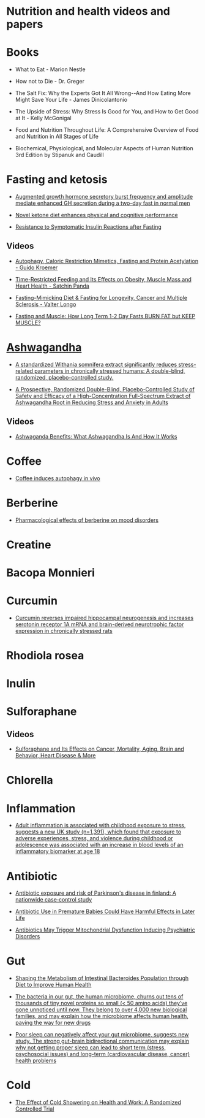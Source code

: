 # Nutrition and health videos and papers

# Books

- What to Eat - Marion Nestle

- How not to Die - Dr. Greger

- The Salt Fix: Why the Experts Got It All Wrong--And How Eating More Might Save Your Life - James Dinicolantonio

- The Upside of Stress: Why Stress Is Good for You, and How to Get Good at It - Kelly McGonigal 

- Food and Nutrition Throughout Life: A Comprehensive Overview of Food and Nutrition in All Stages of Life

- Biochemical, Physiological, and Molecular Aspects of Human Nutrition 3rd Edition by Stipanuk and Caudill

# Fasting and ketosis

- [Augmented growth hormone secretory burst frequency and amplitude mediate enhanced GH secretion during a two-day fast in normal men](https://www.ncbi.nlm.nih.gov/pubmed/1548337)

- [Novel ketone diet enhances physical and cognitive performance](https://www.ncbi.nlm.nih.gov/pmc/articles/PMC5102124/)

- [Resistance to Symptomatic Insulin Reactions after Fasting](https://www.ncbi.nlm.nih.gov/pmc/articles/PMC332976/)

## Videos
- [Autophagy, Caloric Restriction Mimetics, Fasting and Protein Acetylation - Guido Kroemer](https://www.youtube.com/watch?v=Gm626MgpveI)

- [Time-Restricted Feeding and Its Effects on Obesity, Muscle Mass and Heart Health - Satchin Panda](https://www.youtube.com/watch?v=-R-eqJDQ2nU)

- [Fasting-Mimicking Diet & Fasting for Longevity, Cancer and Multiple Sclerosis - Valter Longo](https://www.youtube.com/watch?v=d6PyyatqJSE)

- [Fasting and Muscle: How Long Term 1-2 Day Fasts BURN FAT but KEEP MUSCLE?](https://youtu.be/HTYv3FcEcus)

# [Ashwagandha](https://examine.com/supplements/ashwagandha/)
- [A standardized Withania somnifera extract significantly reduces stress-related parameters in chronically stressed humans: A double-blind, randomized, placebo-controlled study.](https://www.liquidwholefood.com/wp-content/uploads/2013/10/LWFwithania_review.pdf)

- [A Prospective, Randomized Double-Blind, Placebo-Controlled Study of Safety and Efficacy of a High-Concentration Full-Spectrum Extract of Ashwagandha Root in Reducing Stress and Anxiety in Adults](https://www.ncbi.nlm.nih.gov/pmc/articles/PMC3573577/)

## Videos
- [Ashwaganda Benefits: What Ashwagandha Is And How It Works](https://youtu.be/A_lZQgW73y4)


# Coffee
- [Coffee induces autophagy in vivo](https://www.ncbi.nlm.nih.gov/pubmed/24769862)


# Berberine
- [Pharmacological effects of berberine on mood disorders](https://www.ncbi.nlm.nih.gov/pmc/articles/PMC6307759/)

# Creatine

# Bacopa Monnieri 

# Curcumin

- [Curcumin reverses impaired hippocampal neurogenesis and increases serotonin receptor 1A mRNA and brain-derived neurotrophic factor expression in chronically stressed rats](https://www.ncbi.nlm.nih.gov/pubmed/17617388/)

# Rhodiola rosea

# Inulin

# Sulforaphane 

## Videos
- [Sulforaphane and Its Effects on Cancer, Mortality, Aging, Brain and Behavior, Heart Disease & More](https://youtu.be/zz4YVJ4aRfg)

# Chlorella

# Inflammation 

- [Adult inflammation is associated with childhood exposure to stress, suggests a new UK study (n=1,391), which found that exposure to adverse experiences, stress, and violence during childhood or adolescence was associated with an increase in blood levels of an inflammatory biomarker at age 18](https://jamanetwork.com/journals/jamapediatrics/fullarticle/2754102)

# Antibiotic

- [Antibiotic exposure and risk of Parkinson's disease in finland: A nationwide case‐control study](https://www.sciencedaily.com/releases/2019/11/191122113314.htm)

- [Antibiotic Use in Premature Babies Could Have Harmful Effects in Later Life](https://www.genengnews.com/news/antibiotic-use-in-premature-babies-could-have-harmful-effects-in-later-life/)

- [Antibiotics May Trigger Mitochondrial Dysfunction Inducing Psychiatric Disorders](https://www.ncbi.nlm.nih.gov/pmc/articles/PMC5240889/?fbclid=IwAR2WlubRDBL4rYpnvGzgUGyN2zDSIbCYmpfbdlliGjJfR2J058IRntt38pM)

# Gut

- [Shaping the Metabolism of Intestinal Bacteroides Population through Diet to Improve Human Health](https://www.ncbi.nlm.nih.gov/pmc/articles/PMC5339271/)

- [The bacteria in our gut, the human microbiome, churns out tens of thousands of tiny novel proteins so small (< 50 amino acids) they’ve gone unnoticed until now. They belong to over 4,000 new biological families, and may explain how the microbiome affects human health, paving the way for new drugs](http://med.stanford.edu/news/all-news/2019/08/human-microbiome-churns-out-thousands-of-tiny-novel-proteins.html)

- [Poor sleep can negatively affect your gut microbiome, suggests new study. The strong gut-brain bidirectional communication may explain why not getting proper sleep can lead to short term (stress, psychosocial issues) and long-term (cardiovascular disease, cancer) health problems](https://news.nova.edu/news-releases/new-study-points-to-possible-correlation-between-sleep-and-overall-good-health/)

# Cold

- [The Effect of Cold Showering on Health and Work: A Randomized Controlled Trial](https://www.ncbi.nlm.nih.gov/pmc/articles/PMC5025014/)
